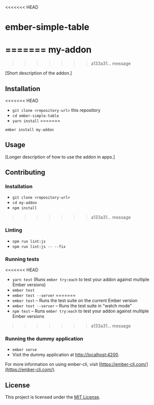 <<<<<<< HEAD
# ember-simple-table
=======
my-addon
==============================================================================
>>>>>>> a133a31... message

[Short description of the addon.]

Installation
------------------------------------------------------------------------------

<<<<<<< HEAD
* `git clone <repository-url>` this repository
* `cd ember-simple-table`
* `yarn install`
=======
```
ember install my-addon
```


Usage
------------------------------------------------------------------------------

[Longer description of how to use the addon in apps.]


Contributing
------------------------------------------------------------------------------

### Installation

* `git clone <repository-url>`
* `cd my-addon`
* `npm install`
>>>>>>> a133a31... message

### Linting

* `npm run lint:js`
* `npm run lint:js -- --fix`

### Running tests

<<<<<<< HEAD
* `yarn test` (Runs `ember try:each` to test your addon against multiple Ember versions)
* `ember test`
* `ember test --server`
=======
* `ember test` – Runs the test suite on the current Ember version
* `ember test --server` – Runs the test suite in "watch mode"
* `npm test` – Runs `ember try:each` to test your addon against multiple Ember versions
>>>>>>> a133a31... message

### Running the dummy application

* `ember serve`
* Visit the dummy application at [http://localhost:4200](http://localhost:4200).

For more information on using ember-cli, visit [https://ember-cli.com/](https://ember-cli.com/).

License
------------------------------------------------------------------------------

This project is licensed under the [MIT License](LICENSE.md).

